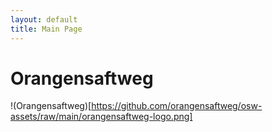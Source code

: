 ```yaml
---
layout: default
title: Main Page
---
```


# Orangensaftweg

!(Orangensaftweg)[https://github.com/orangensaftweg/osw-assets/raw/main/orangensaftweg-logo.png]
